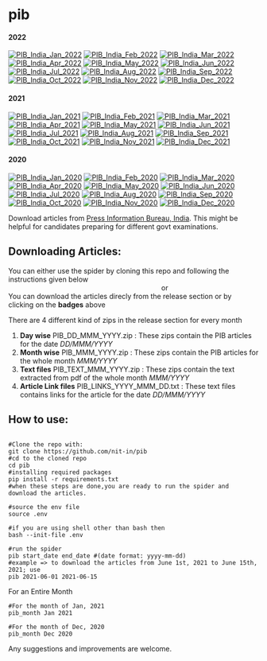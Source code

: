 # pib

#### 2022
[![PIB_India_Jan_2022](https://github.com/nit-in/pib/actions/workflows/pib_jan_2022.yml/badge.svg)](https://github.com/nit-in/pib/actions/workflows/pib_jan_2022.yml)
[![PIB_India_Feb_2022](https://github.com/nit-in/pib/actions/workflows/pib_feb_2022.yml/badge.svg)](https://github.com/nit-in/pib/actions/workflows/pib_feb_2022.yml)
[![PIB_India_Mar_2022](https://github.com/nit-in/pib/actions/workflows/pib_mar_2022.yml/badge.svg)](https://github.com/nit-in/pib/actions/workflows/pib_mar_2022.yml)
[![PIB_India_Apr_2022](https://github.com/nit-in/pib/actions/workflows/pib_apr_2022.yml/badge.svg)](https://github.com/nit-in/pib/actions/workflows/pib_apr_2022.yml)
[![PIB_India_May_2022](https://github.com/nit-in/pib/actions/workflows/pib_may_2022.yml/badge.svg)](https://github.com/nit-in/pib/actions/workflows/pib_may_2022.yml)
[![PIB_India_Jun_2022](https://github.com/nit-in/pib/actions/workflows/pib_jun_2022.yml/badge.svg)](https://github.com/nit-in/pib/actions/workflows/pib_jun_2022.yml)
[![PIB_India_Jul_2022](https://github.com/nit-in/pib/actions/workflows/pib_jul_2022.yml/badge.svg)](https://github.com/nit-in/pib/actions/workflows/pib_jul_2022.yml)
[![PIB_India_Aug_2022](https://github.com/nit-in/pib/actions/workflows/pib_aug_2022.yml/badge.svg)](https://github.com/nit-in/pib/actions/workflows/pib_aug_2022.yml)
[![PIB_India_Sep_2022](https://github.com/nit-in/pib/actions/workflows/pib_sep_2022.yml/badge.svg)](https://github.com/nit-in/pib/actions/workflows/pib_sep_2022.yml)
[![PIB_India_Oct_2022](https://github.com/nit-in/pib/actions/workflows/pib_oct_2022.yml/badge.svg)](https://github.com/nit-in/pib/actions/workflows/pib_oct_2022.yml)
[![PIB_India_Nov_2022](https://github.com/nit-in/pib/actions/workflows/pib_nov_2022.yml/badge.svg)](https://github.com/nit-in/pib/actions/workflows/pib_nov_2022.yml)
[![PIB_India_Dec_2022](https://github.com/nit-in/pib/actions/workflows/pib_dec_2022.yml/badge.svg)](https://github.com/nit-in/pib/actions/workflows/pib_dec_2022.yml)

#### 2021
[![PIB_India_Jan_2021](https://github.com/nit-in/pib/actions/workflows/pib_jan_2021.yml/badge.svg)](https://github.com/nit-in/pib/actions/workflows/pib_jan_2021.yml)
[![PIB_India_Feb_2021](https://github.com/nit-in/pib/actions/workflows/pib_feb_2021.yml/badge.svg)](https://github.com/nit-in/pib/actions/workflows/pib_feb_2021.yml)
[![PIB_India_Mar_2021](https://github.com/nit-in/pib/actions/workflows/pib_mar_2021.yml/badge.svg)](https://github.com/nit-in/pib/actions/workflows/pib_mar_2021.yml)
[![PIB_India_Apr_2021](https://github.com/nit-in/pib/actions/workflows/pib_apr_2021.yml/badge.svg)](https://github.com/nit-in/pib/actions/workflows/pib_apr_2021.yml)
[![PIB_India_May_2021](https://github.com/nit-in/pib/actions/workflows/pib_may_2021.yml/badge.svg)](https://github.com/nit-in/pib/actions/workflows/pib_may_2021.yml)
[![PIB_India_Jun_2021](https://github.com/nit-in/pib/actions/workflows/pib_jun_2021.yml/badge.svg)](https://github.com/nit-in/pib/actions/workflows/pib_jun_2021.yml)
[![PIB_India_Jul_2021](https://github.com/nit-in/pib/actions/workflows/pib_jul_2021.yml/badge.svg)](https://github.com/nit-in/pib/actions/workflows/pib_jul_2021.yml)
[![PIB_India_Aug_2021](https://github.com/nit-in/pib/actions/workflows/pib_aug_2021.yml/badge.svg)](https://github.com/nit-in/pib/actions/workflows/pib_aug_2021.yml)
[![PIB_India_Sep_2021](https://github.com/nit-in/pib/actions/workflows/pib_sep_2021.yml/badge.svg)](https://github.com/nit-in/pib/actions/workflows/pib_sep_2021.yml)
[![PIB_India_Oct_2021](https://github.com/nit-in/pib/actions/workflows/pib_oct_2021.yml/badge.svg)](https://github.com/nit-in/pib/actions/workflows/pib_oct_2021.yml)
[![PIB_India_Nov_2021](https://github.com/nit-in/pib/actions/workflows/pib_nov_2021.yml/badge.svg)](https://github.com/nit-in/pib/actions/workflows/pib_nov_2021.yml)
[![PIB_India_Dec_2021](https://github.com/nit-in/pib/actions/workflows/pib_dec_2021.yml/badge.svg)](https://github.com/nit-in/pib/actions/workflows/pib_dec_2021.yml)

#### 2020
[![PIB_India_Jan_2020](https://github.com/nit-in/pib/actions/workflows/pib_jan_2020.yml/badge.svg)](https://github.com/nit-in/pib/actions/workflows/pib_jan_2020.yml)
[![PIB_India_Feb_2020](https://github.com/nit-in/pib/actions/workflows/pib_feb_2020.yml/badge.svg)](https://github.com/nit-in/pib/actions/workflows/pib_feb_2020.yml)
[![PIB_India_Mar_2020](https://github.com/nit-in/pib/actions/workflows/pib_mar_2020.yml/badge.svg)](https://github.com/nit-in/pib/actions/workflows/pib_mar_2020.yml)
[![PIB_India_Apr_2020](https://github.com/nit-in/pib/actions/workflows/pib_apr_2020.yml/badge.svg)](https://github.com/nit-in/pib/actions/workflows/pib_apr_2020.yml)
[![PIB_India_May_2020](https://github.com/nit-in/pib/actions/workflows/pib_may_2020.yml/badge.svg)](https://github.com/nit-in/pib/actions/workflows/pib_may_2020.yml)
[![PIB_India_Jun_2020](https://github.com/nit-in/pib/actions/workflows/pib_jun_2020.yml/badge.svg)](https://github.com/nit-in/pib/actions/workflows/pib_jun_2020.yml)
[![PIB_India_Jul_2020](https://github.com/nit-in/pib/actions/workflows/pib_jul_2020.yml/badge.svg)](https://github.com/nit-in/pib/actions/workflows/pib_jul_2020.yml)
[![PIB_India_Aug_2020](https://github.com/nit-in/pib/actions/workflows/pib_aug_2020.yml/badge.svg)](https://github.com/nit-in/pib/actions/workflows/pib_aug_2020.yml)
[![PIB_India_Sep_2020](https://github.com/nit-in/pib/actions/workflows/pib_sep_2020.yml/badge.svg)](https://github.com/nit-in/pib/actions/workflows/pib_sep_2020.yml)
[![PIB_India_Oct_2020](https://github.com/nit-in/pib/actions/workflows/pib_oct_2020.yml/badge.svg)](https://github.com/nit-in/pib/actions/workflows/pib_oct_2020.yml)
[![PIB_India_Nov_2020](https://github.com/nit-in/pib/actions/workflows/pib_nov_2020.yml/badge.svg)](https://github.com/nit-in/pib/actions/workflows/pib_nov_2020.yml)
[![PIB_India_Dec_2020](https://github.com/nit-in/pib/actions/workflows/pib_dec_2020.yml/badge.svg)](https://github.com/nit-in/pib/actions/workflows/pib_dec_2020.yml)


Download articles from [Press Information Bureau, India](https://www.pib.gov.in).
This might be helpful for candidates preparing for different govt examinations.

## Downloading Articles:
You can either use the spider by cloning this repo and following the instructions given below<br>
&emsp;&emsp;&emsp;&emsp;&emsp;&emsp;&emsp;&emsp;&emsp;&emsp;&emsp;&emsp;&emsp;&emsp;&emsp;&emsp;&emsp;&emsp;&emsp;&emsp;&emsp;&emsp;or<br>
You can download the articles direcly from the release section or by clicking on the <b>badges</b> above

There are 4 different kind of zips in the release section for every month
1. <b>Day wise</b> PIB_DD_MMM_YYYY.zip : These zips contain the PIB articles for the date <i>DD/MMM/YYYY</i>
2. <b>Month wise</b> PIB_MMM_YYYY.zip : These zips contain the PIB articles for the whole month <i>MMM/YYYY</i>
3. <b>Text files</b> PIB_TEXT_MMM_YYYY.zip : These zips contain the text extracted from pdf of the whole month <i>MMM/YYYY</i>
4. <b>Article Link files</b> PIB_LINKS_YYYY_MMM_DD.txt : These text files contains links for the article for the date <i>DD/MMM/YYYY</i>

## How to use:

```shell

#Clone the repo with:
git clone https://github.com/nit-in/pib
#cd to the cloned repo
cd pib
#installing required packages
pip install -r requirements.txt
#when these steps are done,you are ready to run the spider and download the articles.

#source the env file
source .env

#if you are using shell other than bash then 
bash --init-file .env

#run the spider
pib start_date end_date #(date format: yyyy-mm-dd)
#example => to download the articles from June 1st, 2021 to June 15th, 2021; use
pib 2021-06-01 2021-06-15
```

For an Entire Month

```shell
#For the month of Jan, 2021
pib_month Jan 2021

#For the month of Dec, 2020
pib_month Dec 2020
``` 

Any suggestions and improvements are welcome.

